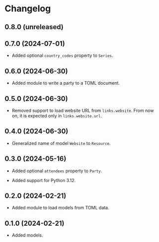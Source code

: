 # Changelog


## 0.8.0 (unreleased)


## 0.7.0 (2024-07-01)

- Added optional ``country_codes`` property to ``Series``.


## 0.6.0 (2024-06-30)

- Added module to write a party to a TOML document.


## 0.5.0 (2024-06-30)

- Removed support to load website URL from ``links.website``. From now
  on, it is expected only in ``links.website.url``.


## 0.4.0 (2024-06-30)

- Generalized name of model ``Website`` to ``Resource``.


## 0.3.0 (2024-05-16)

- Added optional ``attendees`` property to ``Party``.

- Added support for Python 3.12.


## 0.2.0 (2024-02-21)

- Added module to load models from TOML data.


## 0.1.0 (2024-02-21)

- Added models.
